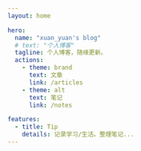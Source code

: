 ```yaml
---
layout: home

hero:
  name: "xuan_yuan's blog"
  # text: "个人博客"
  tagline: 个人博客，随缘更新。
  actions:
    - theme: brand
      text: 文章
      link: /articles
    - theme: alt
      text: 笔记
      link: /notes

features:
  - title: Tip
    details: 记录学习/生活。整理笔记...
---
```


<div class="ku-kuru-img-container">
  <el-image
    class="ku-kuru-img"
    :src="kukuru"
    alt="くくる"
    fit="contain"
    lazy>
  </el-image>
</div>

<script setup>
import kukuru from './images/くくる.png'
</script>

<style scoped>
  .ku-kuru-img-container{ 
    position: fixed;
    left: 0;
    bottom: 0;
    width: 100%;
    z-index: 50;
    text-align: right;
    pointer-events: none;
    user-select: none;
  }

  .ku-kuru-img{
    display: inline-block;
    height: 70vh;  
    width: auto;
    max-width: 100%; 
  }

  @media screen and (max-width: 767px){
    .ku-kuru-img-container{
      text-align: center;
    }
    .ku-kuru-img{
      height: auto; 
      width: 100%;
      display: inline-block;
      margin: 0 auto; 
    }
  }
</style>